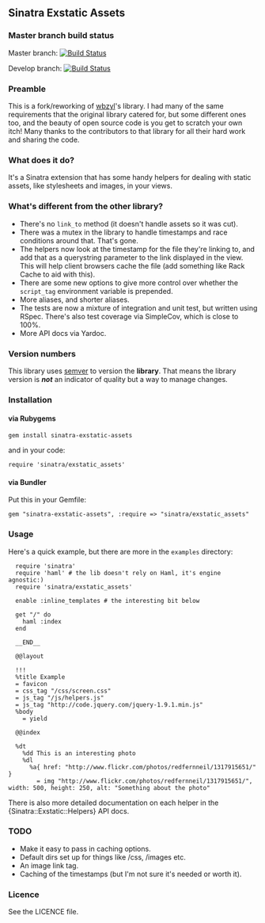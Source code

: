 ## Sinatra Exstatic Assets ##

### Master branch build status ###

Master branch:
[![Build Status](https://travis-ci.org/yb66/sinatra-exstatic-assets.png?branch=master)](https://travis-ci.org/yb66/sinatra-exstatic-assets)

Develop branch:
[![Build Status](https://travis-ci.org/yb66/sinatra-exstatic-assets.png?branch=develop)](https://travis-ci.org/yb66/sinatra-exstatic-assets)

### Preamble ###

This is a fork/reworking of [wbzyl](https://github.com/wbzyl/sinatra-static-assets)'s library. I had many of the same requirements that the original library catered for, but some different ones too, and the beauty of open source code is you get to scratch your own itch! Many thanks to the contributors to that library for all their hard work and sharing the code.

### What does it do? ###

It's a Sinatra extension that has some handy helpers for dealing with static assets, like stylesheets and images, in your views.

### What's different from the other library? ###

* There's no `link_to` method (it doesn't handle assets so it was cut).
* There was a mutex in the library to handle timestamps and race conditions around that. That's gone.
* The helpers now look at the timestamp for the file they're linking to, and add that as a querystring parameter to the link displayed in the view. This will help client browsers cache the file (add something like Rack Cache to aid with this).
* There are some new options to give more control over whether the `script_tag` environment variable is prepended.
* More aliases, and shorter aliases.
* The tests are now a mixture of integration and unit test, but written using RSpec. There's also test coverage via SimpleCov, which is close to 100%.
* More API docs via Yardoc.

### Version numbers ###

This library uses [semver](http://semver.org/) to version the **library**. That means the library version is ***not*** an indicator of quality but a way to manage changes.

### Installation ###

#### via Rubygems ####

    gem install sinatra-exstatic-assets

and in your code:

    require 'sinatra/exstatic_assets'

#### via Bundler ####

Put this in your Gemfile:

    gem "sinatra-exstatic-assets", :require => "sinatra/exstatic_assets"

### Usage ###

Here's a quick example, but there are more in the `examples` directory:


      require 'sinatra'
      require 'haml' # the lib doesn't rely on Haml, it's engine agnostic:)
      require 'sinatra/exstatic_assets'

      enable :inline_templates # the interesting bit below
      
      get "/" do
        haml :index
      end
      
      __END__
      
      @@layout
      
      !!!
      %title Example
      = favicon
      = css_tag "/css/screen.css"
      = js_tag "/js/helpers.js"
      = js_tag "http://code.jquery.com/jquery-1.9.1.min.js"
      %body
        = yield
      
      @@index
      
      %dt
        %dd This is an interesting photo
        %dl
          %a{ href: "http://www.flickr.com/photos/redfernneil/1317915651/" }
            = img "http://www.flickr.com/photos/redfernneil/1317915651/", width: 500, height: 250, alt: "Something about the photo"


There is also more detailed documentation on each helper in the {Sinatra::Exstatic::Helpers} API docs.

### TODO ###

* Make it easy to pass in caching options.
* Default dirs set up for things like /css, /images etc.
* An image link tag.
* Caching of the timestamps (but I'm not sure it's needed or worth it).  

### Licence ###

See the LICENCE file.